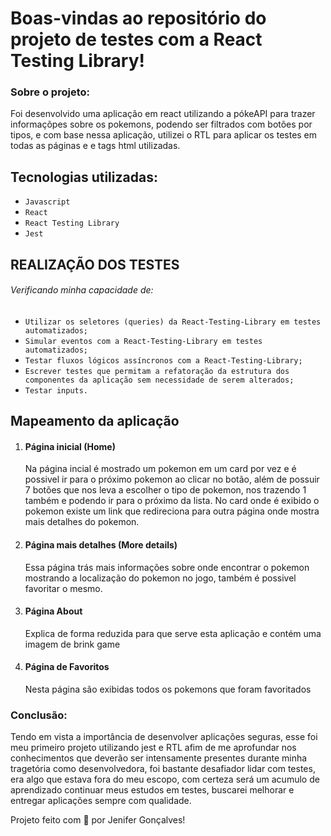 # Boas-vindas ao repositório do projeto de testes com a React Testing Library!

### Sobre o projeto:
Foi desenvolvido uma aplicação em react utilizando a pókeAPI para trazer informaçõpes sobre os pokemons, podendo ser filtrados com botões por tipos, e com base nessa aplicação, utilizei o RTL para aplicar os testes em todas as páginas e e tags html utilizadas.

##### <h2 id="tecnologias-utilizadas">Tecnologias utilizadas:</h2>

* `Javascript`
* `React`
* `React Testing Library`
* `Jest`

##### <h2 id="mapeamento">REALIZAÇÃO DOS TESTES </h2>
###### Verificando minha capacidade de:

* `Utilizar os seletores (queries) da React-Testing-Library em testes automatizados;`
* `Simular eventos com a React-Testing-Library em testes automatizados;`
* `Testar fluxos lógicos assíncronos com a React-Testing-Library;`
* `Escrever testes que permitam a refatoração da estrutura dos componentes da aplicação sem necessidade de serem alterados;`
* `Testar inputs.`

##### <h2 id="mapeamento">Mapeamento da aplicação </h2>

<ol>
<li><h4>Página inicial (Home)</h4></li> 

<p>Na página incial é mostrado um pokemon em um card por vez e é possivel ir para o próximo pokemon ao clicar no botão, além de possuir 7 botões que nos leva a escolher o tipo de pokemon, nos trazendo 1 também e podendo ir para o próximo da lista. No card onde é exibido o pokemon existe um link que redireciona para outra página onde mostra mais detalhes do pokemon. </p>

<li><h4>Página mais detalhes (More details)</h4></li>

<p>Essa página trás mais informações sobre onde encontrar o pokemon mostrando a localização do pokemon no jogo, também é possivel favoritar o mesmo. </p>

<li><h4>Página About</h4></li>
<p> Explica de forma reduzida para que serve esta aplicação e contém uma imagem de brink game</p>

<li><h4> Página de Favoritos</h4></li>

<p>Nesta página são exibidas todos os pokemons que foram favoritados</p>
</ol>

### Conclusão:
 
<p>Tendo em vista a importância de desenvolver aplicações seguras, esse foi meu primeiro projeto utilizando jest e RTL afim de me aprofundar nos conhecimentos que deverão ser intensamente presentes durante minha tragetória como desenvolvedora, foi bastante desafiador lidar com testes, era algo que estava fora do meu escopo, com certeza será um acumulo de aprendizado continuar meus estudos em testes, buscarei melhorar e entregar aplicações sempre com qualidade. </p>
  
  Projeto feito com 💙 por Jenifer Gonçalves!
